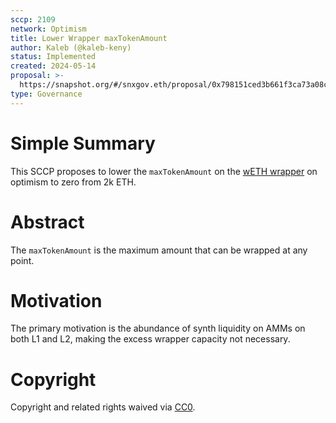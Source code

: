 ```yaml
---
sccp: 2109
network: Optimism
title: Lower Wrapper maxTokenAmount
author: Kaleb (@kaleb-keny)
status: Implemented
created: 2024-05-14
proposal: >-
  https://snapshot.org/#/snxgov.eth/proposal/0x798151ced3b661f3ca73a08cc32a2df0d1a735376a3aaed61e772f4acf942694
type: Governance
---
```


# Simple Summary

This SCCP proposes to lower the `maxTokenAmount` on the [wETH wrapper](https://optimistic.etherscan.io/address/0x6202a3b0be1d222971e93aab084c6e584c29db70) on optimism to zero from 2k ETH.

# Abstract

The `maxTokenAmount` is the maximum amount that can be wrapped at any point.

# Motivation 

The primary motivation is the abundance of synth liquidity on AMMs on both L1 and L2, making the excess wrapper capacity not necessary.

# Copyright

Copyright and related rights waived via [CC0](https://creativecommons.org/publicdomain/zero/1.0/).